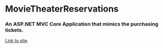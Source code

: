 # MovieTheaterReservations

### An ASP.NET MVC Core Application that mimics the purchasing tickets.

[Link to site](https://movietheaterreservationsweb.azurewebsites.net/).

